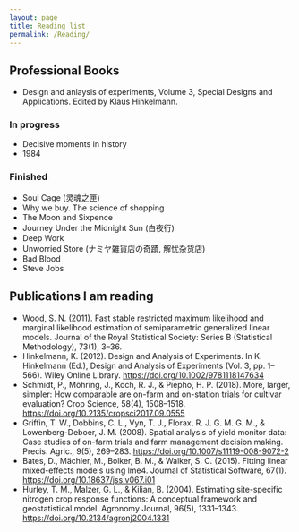 ```yaml
---
layout: page
title: Reading list
permalink: /Reading/
---
```


## Professional Books

* Design and anlaysis of experiments, Volume 3, Special Designs and Applications. Edited by Klaus Hinkelmann.

### In progress
* Decisive moments in history
* 1984

### Finished
* Soul Cage (灵魂之匣)
* Why we buy. The science of shopping
* The Moon and Sixpence
* Journey Under the Midnight Sun (白夜行)
* Deep Work
* Unworried Store (ナミヤ雑貨店の奇蹟, 解忧杂货店)
* Bad Blood
* Steve Jobs

## Publications I am reading


<!--- {% bibliography %} --->

* Wood, S. N. (2011). Fast stable restricted maximum likelihood and marginal likelihood estimation of semiparametric generalized linear models. Journal of the Royal Statistical Society: Series B (Statistical Methodology), 73(1), 3–36.
* Hinkelmann, K. (2012). Design and Analysis of Experiments. In K. Hinkelmann (Ed.), Design and Analysis of Experiments (Vol. 3, pp. 1–566). Wiley Online Library. https://doi.org/10.1002/9781118147634
* Schmidt, P., Möhring, J., Koch, R. J., & Piepho, H. P. (2018). More, larger, simpler: How comparable are on-farm and on-station trials for cultivar evaluation? Crop Science, 58(4), 1508–1518. https://doi.org/10.2135/cropsci2017.09.0555
* Griffin, T. W., Dobbins, C. L., Vyn, T. J., Florax, R. J. G. M. G. M., & Lowenberg-Deboer, J. M. (2008). Spatial analysis of yield monitor data: Case studies of on-farm trials and farm management decision making. Precis. Agric., 9(5), 269–283. https://doi.org/10.1007/s11119-008-9072-2
* Bates, D., Mächler, M., Bolker, B. M., & Walker, S. C. (2015). Fitting linear mixed-effects models using lme4. Journal of Statistical Software, 67(1). https://doi.org/10.18637/jss.v067.i01
* Hurley, T. M., Malzer, G. L., & Kilian, B. (2004). Estimating site-specific nitrogen crop response functions: A conceptual framework and geostatistical model. Agronomy Journal, 96(5), 1331–1343. https://doi.org/10.2134/agronj2004.1331
